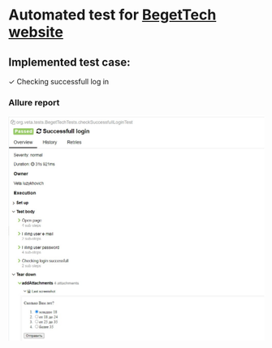# Automated test for [BegetTech website](https://reqres.in/)

## Implemented test case:

✓ Checking successfull log in

### Allure report

<p align="center">
<img title="Allure Tests" src="media/intelogis.jpg">
</p>
